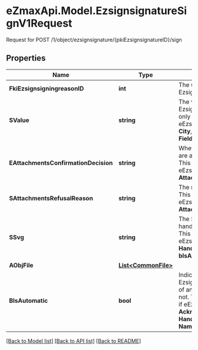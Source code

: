 # eZmaxApi.Model.EzsignsignatureSignV1Request
Request for POST /1/object/ezsignsignature/{pkiEzsignsignatureID}/sign

## Properties

Name | Type | Description | Notes
------------ | ------------- | ------------- | -------------
**FkiEzsignsigningreasonID** | **int** | The unique ID of the Ezsignsigningreason | [optional] 
**SValue** | **string** | The value required for the Ezsignsignature.  This can only be set if eEzsignsignatureType is **City**, **FieldText** or **FieldTextarea** | [optional] 
**EAttachmentsConfirmationDecision** | **string** | Whether the attachment are accepted or refused.  This can only be set if eEzsignsignatureType is **AttachmentsConfirmation** | [optional] 
**SAttachmentsRefusalReason** | **string** | The reason of refused.  This can only be set if eEzsignsignatureType is **AttachmentsConfirmation** | [optional] 
**SSvg** | **string** | The SVG of the handwritten signature.  This can only be set if eEzsignsignatureType is **Handwritten** and **bIsAutomatic** is false | [optional] 
**AObjFile** | [**List&lt;CommonFile&gt;**](CommonFile.md) |  | [optional] 
**BIsAutomatic** | **bool** | Indicates if the Ezsignsignature was part of an automatic process or not.  This can only be true if eEzsignsignatureType is **Acknowledgement**, **City**, **Handwritten**, **Initials**, **Name** or **Stamp**.  | 

[[Back to Model list]](../README.md#documentation-for-models) [[Back to API list]](../README.md#documentation-for-api-endpoints) [[Back to README]](../README.md)

